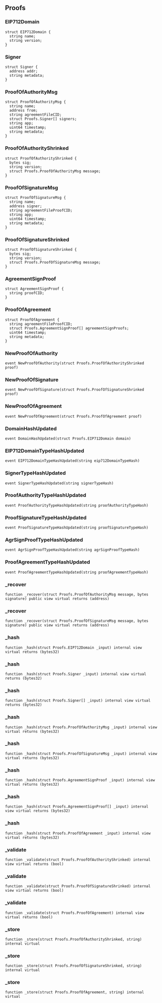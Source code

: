 ## Proofs

### EIP712Domain

```solidity
struct EIP712Domain {
  string name;
  string version;
}
```

### Signer

```solidity
struct Signer {
  address addr;
  string metadata;
}
```

### ProofOfAuthorityMsg

```solidity
struct ProofOfAuthorityMsg {
  string name;
  address from;
  string agreementFileCID;
  struct Proofs.Signer[] signers;
  string app;
  uint64 timestamp;
  string metadata;
}
```

### ProofOfAuthorityShrinked

```solidity
struct ProofOfAuthorityShrinked {
  bytes sig;
  string version;
  struct Proofs.ProofOfAuthorityMsg message;
}
```

### ProofOfSignatureMsg

```solidity
struct ProofOfSignatureMsg {
  string name;
  address signer;
  string agreementFileProofCID;
  string app;
  uint64 timestamp;
  string metadata;
}
```

### ProofOfSignatureShrinked

```solidity
struct ProofOfSignatureShrinked {
  bytes sig;
  string version;
  struct Proofs.ProofOfSignatureMsg message;
}
```

### AgreementSignProof

```solidity
struct AgreementSignProof {
  string proofCID;
}
```

### ProofOfAgreement

```solidity
struct ProofOfAgreement {
  string agreementFileProofCID;
  struct Proofs.AgreementSignProof[] agreementSignProofs;
  uint64 timestamp;
  string metadata;
}
```

### NewProofOfAuthority

```solidity
event NewProofOfAuthority(struct Proofs.ProofOfAuthorityShrinked proof)
```

### NewProofOfSignature

```solidity
event NewProofOfSignature(struct Proofs.ProofOfSignatureShrinked proof)
```

### NewProofOfAgreement

```solidity
event NewProofOfAgreement(struct Proofs.ProofOfAgreement proof)
```

### DomainHashUpdated

```solidity
event DomainHashUpdated(struct Proofs.EIP712Domain domain)
```

### EIP712DomainTypeHashUpdated

```solidity
event EIP712DomainTypeHashUpdated(string eip712DomainTypeHash)
```

### SignerTypeHashUpdated

```solidity
event SignerTypeHashUpdated(string signerTypeHash)
```

### ProofAuthorityTypeHashUpdated

```solidity
event ProofAuthorityTypeHashUpdated(string proofAuthorityTypeHash)
```

### ProofSignatureTypeHashUpdated

```solidity
event ProofSignatureTypeHashUpdated(string proofSignatureTypeHash)
```

### AgrSignProofTypeHashUpdated

```solidity
event AgrSignProofTypeHashUpdated(string agrSignProofTypeHash)
```

### ProofAgreementTypeHashUpdated

```solidity
event ProofAgreementTypeHashUpdated(string proofAgreementTypeHash)
```

### _recover

```solidity
function _recover(struct Proofs.ProofOfAuthorityMsg message, bytes signature) public view virtual returns (address)
```

### _recover

```solidity
function _recover(struct Proofs.ProofOfSignatureMsg message, bytes signature) public view virtual returns (address)
```

### _hash

```solidity
function _hash(struct Proofs.EIP712Domain _input) internal view virtual returns (bytes32)
```

### _hash

```solidity
function _hash(struct Proofs.Signer _input) internal view virtual returns (bytes32)
```

### _hash

```solidity
function _hash(struct Proofs.Signer[] _input) internal view virtual returns (bytes32)
```

### _hash

```solidity
function _hash(struct Proofs.ProofOfAuthorityMsg _input) internal view virtual returns (bytes32)
```

### _hash

```solidity
function _hash(struct Proofs.ProofOfSignatureMsg _input) internal view virtual returns (bytes32)
```

### _hash

```solidity
function _hash(struct Proofs.AgreementSignProof _input) internal view virtual returns (bytes32)
```

### _hash

```solidity
function _hash(struct Proofs.AgreementSignProof[] _input) internal view virtual returns (bytes32)
```

### _hash

```solidity
function _hash(struct Proofs.ProofOfAgreement _input) internal view virtual returns (bytes32)
```

### _validate

```solidity
function _validate(struct Proofs.ProofOfAuthorityShrinked) internal view virtual returns (bool)
```

### _validate

```solidity
function _validate(struct Proofs.ProofOfSignatureShrinked) internal view virtual returns (bool)
```

### _validate

```solidity
function _validate(struct Proofs.ProofOfAgreement) internal view virtual returns (bool)
```

### _store

```solidity
function _store(struct Proofs.ProofOfAuthorityShrinked, string) internal virtual
```

### _store

```solidity
function _store(struct Proofs.ProofOfSignatureShrinked, string) internal virtual
```

### _store

```solidity
function _store(struct Proofs.ProofOfAgreement, string) internal virtual
```

